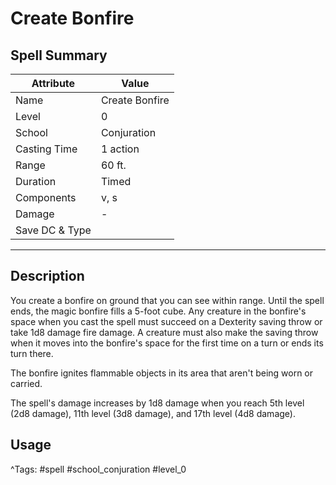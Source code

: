 # Create Bonfire

## Spell Summary

| Attribute        | Value                  |
|------------------|------------------------|
| Name             | Create Bonfire                 |
| Level            | 0                |
| School           | Conjuration          |
| Casting Time     | 1 action              |
| Range            | 60 ft.            |
| Duration         | Timed             |
| Components       | v, s             |
| Damage           | -               |
| Save DC & Type   |              |

---

## Description

You create a bonfire on ground that you can see within range. Until the spell ends, the magic bonfire fills a 5-foot cube. Any creature in the bonfire's space when you cast the spell must succeed on a Dexterity saving throw or take 1d8 damage fire damage. A creature must also make the saving throw when it moves into the bonfire's space for the first time on a turn or ends its turn there.

The bonfire ignites flammable objects in its area that aren't being worn or carried.

The spell's damage increases by 1d8 damage when you reach 5th level (2d8 damage), 11th level (3d8 damage), and 17th level (4d8 damage).

## Usage


^Tags: #spell #school_conjuration #level_0